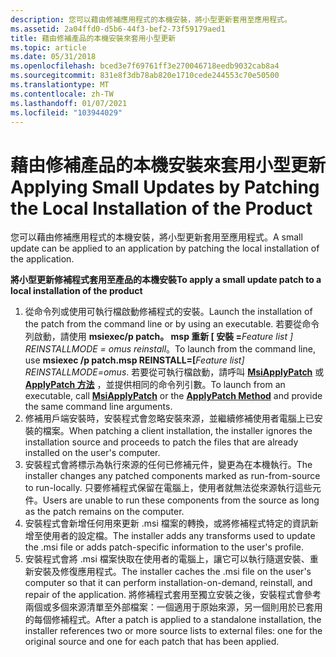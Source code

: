 ```yaml
---
description: 您可以藉由修補應用程式的本機安裝，將小型更新套用至應用程式。
ms.assetid: 2a04ffd0-d5b6-44f3-bef2-73f59179aed1
title: 藉由修補產品的本機安裝來套用小型更新
ms.topic: article
ms.date: 05/31/2018
ms.openlocfilehash: bced3e7f69761ff3e270046718eedb9032cab8a4
ms.sourcegitcommit: 831e8f3db78ab820e1710cede244553c70e50500
ms.translationtype: MT
ms.contentlocale: zh-TW
ms.lasthandoff: 01/07/2021
ms.locfileid: "103944029"
---
```

# <a name="applying-small-updates-by-patching-the-local-installation-of-the-product"></a><span data-ttu-id="36633-103">藉由修補產品的本機安裝來套用小型更新</span><span class="sxs-lookup"><span data-stu-id="36633-103">Applying Small Updates by Patching the Local Installation of the Product</span></span>

<span data-ttu-id="36633-104">您可以藉由修補應用程式的本機安裝，將小型更新套用至應用程式。</span><span class="sxs-lookup"><span data-stu-id="36633-104">A small update can be applied to an application by patching the local installation of the application.</span></span>

<span data-ttu-id="36633-105">**將小型更新修補程式套用至產品的本機安裝**</span><span class="sxs-lookup"><span data-stu-id="36633-105">**To apply a small update patch to a local installation of the product**</span></span>

1.  <span data-ttu-id="36633-106">從命令列或使用可執行檔啟動修補程式的安裝。</span><span class="sxs-lookup"><span data-stu-id="36633-106">Launch the installation of the patch from the command line or by using an executable.</span></span> <span data-ttu-id="36633-107">若要從命令列啟動，請使用 **msiexec/p patch。 msp 重新 \[ 安裝 =**_Feature list_ *_\] REINSTALLMODE = omus reinstall_*。</span><span class="sxs-lookup"><span data-stu-id="36633-107">To launch from the command line, use **msiexec /p patch.msp REINSTALL=\[**_Feature list_*_\] REINSTALLMODE=omus_*.</span></span> <span data-ttu-id="36633-108">若要從可執行檔啟動，請呼叫 [**MsiApplyPatch**](/windows/desktop/api/Msi/nf-msi-msiapplypatcha) 或 [**ApplyPatch 方法**](installer-applypatch.md) ，並提供相同的命令列引數。</span><span class="sxs-lookup"><span data-stu-id="36633-108">To launch from an executable, call [**MsiApplyPatch**](/windows/desktop/api/Msi/nf-msi-msiapplypatcha) or the [**ApplyPatch Method**](installer-applypatch.md) and provide the same command line arguments.</span></span>
2.  <span data-ttu-id="36633-109">修補用戶端安裝時，安裝程式會忽略安裝來源，並繼續修補使用者電腦上已安裝的檔案。</span><span class="sxs-lookup"><span data-stu-id="36633-109">When patching a client installation, the installer ignores the installation source and proceeds to patch the files that are already installed on the user's computer.</span></span>
3.  <span data-ttu-id="36633-110">安裝程式會將標示為執行來源的任何已修補元件，變更為在本機執行。</span><span class="sxs-lookup"><span data-stu-id="36633-110">The installer changes any patched components marked as run-from-source to run-locally.</span></span> <span data-ttu-id="36633-111">只要修補程式保留在電腦上，使用者就無法從來源執行這些元件。</span><span class="sxs-lookup"><span data-stu-id="36633-111">Users are unable to run these components from the source as long as the patch remains on the computer.</span></span>
4.  <span data-ttu-id="36633-112">安裝程式會新增任何用來更新 .msi 檔案的轉換，或將修補程式特定的資訊新增至使用者的設定檔。</span><span class="sxs-lookup"><span data-stu-id="36633-112">The installer adds any transforms used to update the .msi file or adds patch-specific information to the user's profile.</span></span>
5.  <span data-ttu-id="36633-113">安裝程式會將 .msi 檔案快取在使用者的電腦上，讓它可以執行隨選安裝、重新安裝及修復應用程式。</span><span class="sxs-lookup"><span data-stu-id="36633-113">The installer caches the .msi file on the user's computer so that it can perform installation-on-demand, reinstall, and repair of the application.</span></span> <span data-ttu-id="36633-114">將修補程式套用至獨立安裝之後，安裝程式會參考兩個或多個來源清單至外部檔案：一個適用于原始來源，另一個則用於已套用的每個修補程式。</span><span class="sxs-lookup"><span data-stu-id="36633-114">After a patch is applied to a standalone installation, the installer references two or more source lists to external files: one for the original source and one for each patch that has been applied.</span></span>

 

 



